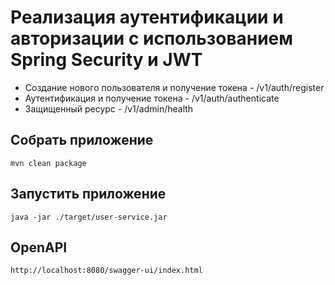 # Реализация аутентификации и авторизации с использованием Spring Security и JWT

- Создание нового пользователя и получение токена - /v1/auth/register
- Аутентификация и получение токена - /v1/auth/authenticate
- Защищенный ресурс - /v1/admin/health

## Собрать приложение
```
mvn clean package
```

## Запустить приложение
```
java -jar ./target/user-service.jar
```

## OpenAPI
```
http://localhost:8080/swagger-ui/index.html
```